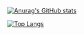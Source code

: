 [![Anurag's GitHub stats](https://github-readme-stats.vercel.app/api?username=Mystic-peng)](https://github.com/anuraghazra/github-readme-stats)

[![Top Langs](https://github-readme-stats.vercel.app/api/top-langs/?username=Mystic-peng)](https://github.com/anuraghazra/github-readme-stats)
